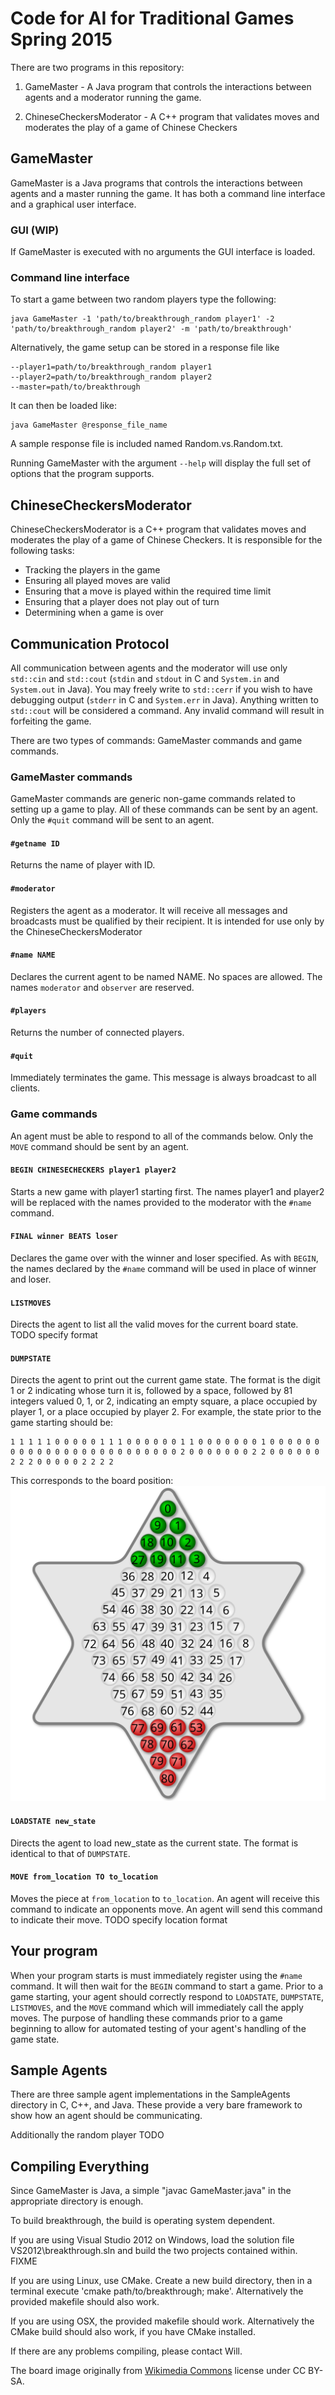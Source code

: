 # Code for AI for Traditional Games Spring 2015

There are two programs in this repository:

1. GameMaster - A Java program that controls the interactions between agents and a moderator running the game.

2. ChineseCheckersModerator - A C++ program that validates moves and moderates the play of a game of Chinese Checkers


## GameMaster
GameMaster is a Java programs that controls the interactions between agents and a master running the game.
It has both a command line interface and a graphical user interface.

### GUI (WIP)
If GameMaster is executed with no arguments the GUI interface is loaded.

### Command line interface
To start a game between two random players type the following:

    java GameMaster -1 'path/to/breakthrough_random player1' -2 'path/to/breakthrough_random player2' -m 'path/to/breakthrough'

Alternatively, the game setup can be stored in a response file like

    --player1=path/to/breakthrough_random player1
    --player2=path/to/breakthrough_random player2
    --master=path/to/breakthrough

It can then be loaded like:

    java GameMaster @response_file_name

A sample response file is included named Random.vs.Random.txt.

Running GameMaster with the argument `--help` will display the full set of options that the program supports.

## ChineseCheckersModerator
ChineseCheckersModerator is a C++ program that validates moves and moderates the play of a game of Chinese Checkers.
It is responsible for the following tasks:
* Tracking the players in the game
* Ensuring all played moves are valid
* Ensuring that a move is played within the required time limit
* Ensuring that a player does not play out of turn
* Determining when a game is over

## Communication Protocol
All communication between agents and the moderator will use only `std::cin` and `std::cout` (`stdin` and `stdout` in C and `System.in` and `System.out` in Java).
You may freely write to `std::cerr` if you wish to have debugging output (`stderr` in C and `System.err` in Java).
Anything written to `std::cout` will be considered a command.
Any invalid command will result in forfeiting the game.

There are two types of commands: GameMaster commands and game commands.

### GameMaster commands
GameMaster commands are generic non-game commands related to setting up a game to play. All of these commands can be sent by an agent. Only the `#quit` command will be sent to an agent.

#### `#getname ID`
Returns the name of player with ID.
#### `#moderator`
Registers the agent as a moderator. It will receive all messages and broadcasts must be qualified by their recipient. It is intended for use only by the ChineseCheckersModerator
#### `#name NAME`
Declares the current agent to be named NAME. No spaces are allowed. The names `moderator` and `observer` are reserved.
#### `#players`
Returns the number of connected players.
#### `#quit`
Immediately terminates the game. This message is always broadcast to all clients.

### Game commands
An agent must be able to respond to all of the commands below. Only the `MOVE` command should be sent by an agent.

#### `BEGIN CHINESECHECKERS player1 player2`
Starts a new game with player1 starting first.
The names player1 and player2 will be replaced with the names provided to the moderator with the `#name` command.
#### `FINAL winner BEATS loser`
Declares the game over with the winner and loser specified.
As with `BEGIN`, the names declared by the `#name` command will be used in place of winner and loser.
#### `LISTMOVES`
Directs the agent to list all the valid moves for the current board state. TODO specify format
#### `DUMPSTATE`
Directs the agent to print out the current game state.
The format is the digit 1 or 2 indicating whose turn it is, followed by a space, followed by 81 integers valued 0, 1, or 2, indicating an empty square, a place occupied by player 1, or a place occupied by player 2. For example, the state prior to the game starting should be:

    1 1 1 1 1 0 0 0 0 0 1 1 1 0 0 0 0 0 0 1 1 0 0 0 0 0 0 0 1 0 0 0 0 0 0 0 0 0 0 0 0 0 0 0 0 0 0 0 0 0 0 0 0 0 2 0 0 0 0 0 0 0 2 2 0 0 0 0 0 0 2 2 2 0 0 0 0 0 2 2 2 2

This corresponds to the board position:
![Image](board.svg?raw=true)

#### `LOADSTATE new_state`
Directs the agent to load new_state as the current state. The format is identical to that of `DUMPSTATE`.
#### `MOVE from_location TO to_location`
Moves the piece at `from_location` to `to_location`.
An agent will receive this command to indicate an opponents move.
An agent will send this command to indicate their move.
TODO specify location format

## Your program
When your program starts is must immediately register using the `#name` command.
It will then wait for the `BEGIN` command to start a game.
Prior to a game starting, your agent should correctly respond to `LOADSTATE`, `DUMPSTATE`, `LISTMOVES`, and the `MOVE` command which will immediately call the apply moves.
The purpose of handling these commands prior to a game beginning to allow for automated testing of your agent's handling of the game state.


## Sample Agents
There are three sample agent implementations in the SampleAgents directory in C, C++, and Java.
These provide a very bare framework to show how an agent should be communicating.

Additionally the random player TODO

## Compiling Everything
Since GameMaster is Java, a simple "javac GameMaster.java" in the appropriate directory is enough.

To build breakthrough, the build is operating system dependent.

If you are using Visual Studio 2012 on Windows, load the solution file VS2012\breakthrough.sln and build the two projects contained within. FIXME

If you are using Linux, use CMake. Create a new build directory, then in a terminal execute 'cmake path/to/breakthrough; make'. Alternatively the provided makefile should also work.

If you are using OSX, the provided makefile should work. Alternatively the CMake build should also work, if you have CMake installed.

If there are any problems compiling, please contact Will.

The board image originally from [Wikimedia Commons](http://commons.wikimedia.org/wiki/File:Chinese_checkers_start_positions.svg) license under CC BY-SA.

